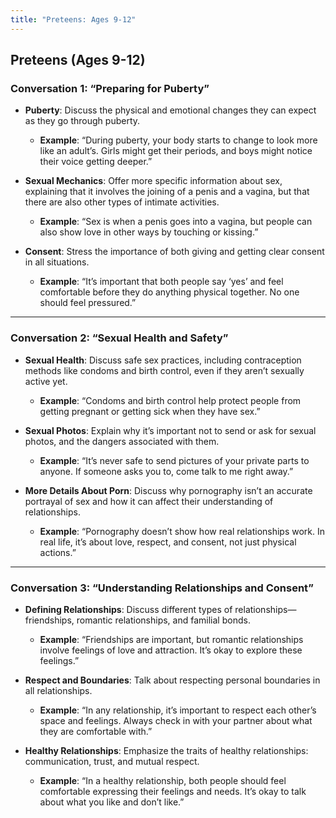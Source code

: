 ```yaml
---
title: "Preteens: Ages 9-12"
---
```


## **Preteens (Ages 9-12)**

### **Conversation 1: “Preparing for Puberty”**
- **Puberty**: Discuss the physical and emotional changes they can expect as they go through puberty.
  - **Example**: “During puberty, your body starts to change to look more like an adult’s. Girls might get their periods, and boys might notice their voice getting deeper.”

- **Sexual Mechanics**: Offer more specific information about sex, explaining that it involves the joining of a penis and a vagina, but that there are also other types of intimate activities.
  - **Example**: “Sex is when a penis goes into a vagina, but people can also show love in other ways by touching or kissing.”

- **Consent**: Stress the importance of both giving and getting clear consent in all situations.
  - **Example**: “It’s important that both people say ‘yes’ and feel comfortable before they do anything physical together. No one should feel pressured.”

---

### **Conversation 2: “Sexual Health and Safety”**
- **Sexual Health**: Discuss safe sex practices, including contraception methods like condoms and birth control, even if they aren’t sexually active yet.
  - **Example**: “Condoms and birth control help protect people from getting pregnant or getting sick when they have sex.”

- **Sexual Photos**: Explain why it’s important not to send or ask for sexual photos, and the dangers associated with them.
  - **Example**: “It’s never safe to send pictures of your private parts to anyone. If someone asks you to, come talk to me right away.”

- **More Details About Porn**: Discuss why pornography isn’t an accurate portrayal of sex and how it can affect their understanding of relationships.
  - **Example**: “Pornography doesn’t show how real relationships work. In real life, it’s about love, respect, and consent, not just physical actions.”

---

### **Conversation 3: “Understanding Relationships and Consent”**
- **Defining Relationships**: Discuss different types of relationships—friendships, romantic relationships, and familial bonds.
  - **Example**: “Friendships are important, but romantic relationships involve feelings of love and attraction. It’s okay to explore these feelings.”

- **Respect and Boundaries**: Talk about respecting personal boundaries in all relationships.
  - **Example**: “In any relationship, it’s important to respect each other’s space and feelings. Always check in with your partner about what they are comfortable with.”

- **Healthy Relationships**: Emphasize the traits of healthy relationships: communication, trust, and mutual respect.
  - **Example**: “In a healthy relationship, both people should feel comfortable expressing their feelings and needs. It’s okay to talk about what you like and don’t like.”

